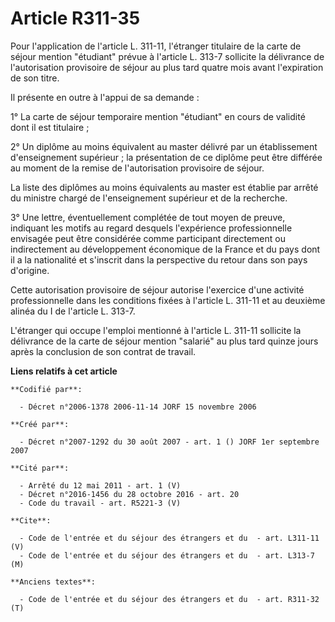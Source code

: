 # Article R311-35

Pour l'application de l'article L. 311-11, l'étranger titulaire de la carte de séjour mention "étudiant" prévue à l'article
L. 313-7 sollicite la délivrance de l'autorisation provisoire de séjour au plus tard quatre mois avant l'expiration de son
titre.

Il présente en outre à l'appui de sa demande :

1° La carte de séjour temporaire mention "étudiant" en cours de validité dont il est titulaire ;

2° Un diplôme au moins équivalent au master délivré par un établissement d'enseignement supérieur ; la présentation de ce
diplôme peut être différée au moment de la remise de l'autorisation provisoire de séjour.

La liste des diplômes au moins équivalents au master est établie par arrêté du ministre chargé de l'enseignement supérieur et
de la recherche.

3° Une lettre, éventuellement complétée de tout moyen de preuve, indiquant les motifs au regard desquels l'expérience
professionnelle envisagée peut être considérée comme participant directement ou indirectement au développement économique de
la France et du pays dont il a la nationalité et s'inscrit dans la perspective du retour dans son pays d'origine.

Cette autorisation provisoire de séjour autorise l'exercice d'une activité professionnelle dans les conditions fixées à
l'article L. 311-11 et au deuxième alinéa du I de l'article L. 313-7.

L'étranger qui occupe l'emploi mentionné à l'article L. 311-11 sollicite la délivrance de la carte de séjour mention
"salarié" au plus tard quinze jours après la conclusion de son contrat de travail.

**Liens relatifs à cet article**

	**Codifié par**:

	  - Décret n°2006-1378 2006-11-14 JORF 15 novembre 2006

	**Créé par**:

	  - Décret n°2007-1292 du 30 août 2007 - art. 1 () JORF 1er septembre 2007

	**Cité par**:

	  - Arrêté du 12 mai 2011 - art. 1 (V)
	  - Décret n°2016-1456 du 28 octobre 2016 - art. 20
	  - Code du travail - art. R5221-3 (V)

	**Cite**:

	  - Code de l'entrée et du séjour des étrangers et du  - art. L311-11 (V)
	  - Code de l'entrée et du séjour des étrangers et du  - art. L313-7 (M)

	**Anciens textes**:

	  - Code de l'entrée et du séjour des étrangers et du  - art. R311-32 (T)
